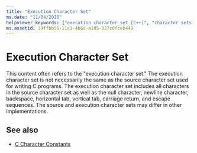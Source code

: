 ```yaml
---
title: "Execution Character Set"
ms.date: "11/04/2016"
helpviewer_keywords: ["execution character set [C++]", "character sets [C++], execution and source", "source character set [C++]"]
ms.assetid: 39ffbb55-11c1-4b6d-a105-327c0fceb449
---
```

# Execution Character Set

This content often refers to the "execution character set." The execution character set is not necessarily the same as the source character set used for writing C programs. The execution character set includes all characters in the source character set as well as the null character, newline character, backspace, horizontal tab, vertical tab, carriage return, and escape sequences. The source and execution character sets may differ in other implementations.

## See also

- [C Character Constants](../c-language/c-character-constants.md)
